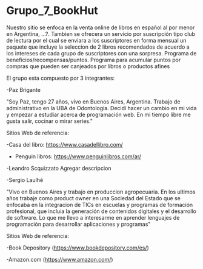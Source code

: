 # Grupo_7_BookHut
Nuestro sitio se enfoca en la venta online de libros en español al por menor en Argentina, ...?. Tambien se ofrecera un servicio por suscripción tipo club de lectura por el cual se enviara a los suscriptores en forma mensual un paquete que incluye la seleccion de 2 libros recomendados de acuerdo a los intereses de cada grupo de suscriptores con una sorpresa.
Programa de beneficios/recompensas/puntos. Programa para acumular puntos por compras que pueden ser canjeados por libros o productos afines

El grupo esta compuesto por 3 integrantes:

-Paz Brigante

"Soy Paz, tengo 27 años, vivo en Buenos Aires, Argentina. Trabajo de administrativo en la UBA de Odontología. Decidí hacer un cambio en mi vida y empezar a estudiar acerca de programación web. En mi tiempo libre me gusta salir, cocinar o mirar series."

Sitios Web de referencia:

-Casa del libro: https://www.casadellibro.com/

- Penguin libros: https://www.penguinlibros.com/ar/

-Leandro Scquizzato
Agregar descripcion

-Sergio Laulhé

"Vivo en Buenos Aires y trabajo en produccion agropecuaria. En los ultimos años trabaje como product owner en una Sociedad del Estado que se enfocaba en la integracion de TICs en escuelas y programas de formación profesional, que incluia la generación de contenidos digitales y el desarrollo de software. Lo que me llevo a interesarme en aprender lenguajes de programación para desarrollar aplicaciones y programas"

Sitios Web de referencia:

-Book Depository (https://www.bookdepository.com/es/)

-Amazon.com (https://www.amazon.com/)



